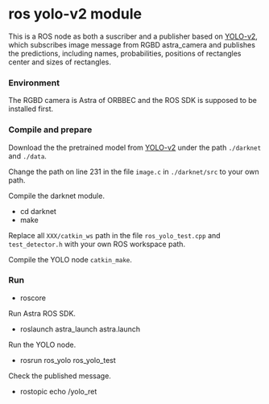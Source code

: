 # ros yolo-v2 module
This is a ROS node as both a suscriber and a publisher based on [YOLO-v2](https://pjreddie.com/darknet/yolov2/), which subscribes image message from RGBD astra_camera and publishes the predictions, including names, probabilities, positions of rectangles center and sizes of rectangles.

### Environment
The RGBD camera is Astra of ORBBEC and the ROS SDK is supposed to be installed first.

### Compile and prepare
 Download the the pretrained model from [YOLO-v2](https://pjreddie.com/darknet/yolov2/) under the path `./darknet` and `./data`.

Change the path on line 231 in the file `image.c` in `./darknet/src` to your own path.

Compile the darknet module.
- cd darknet
- make

Replace all `XXX/catkin_ws` path in the file `ros_yolo_test.cpp` and `test_detector.h` with your own ROS workspace path.

Compile the YOLO node `catkin_make`.

### Run
- roscore

Run Astra ROS SDK.
- roslaunch astra_launch  astra.launch

Run the YOLO node.
- rosrun ros_yolo ros_yolo_test

Check the published message.
- rostopic echo /yolo_ret
   
